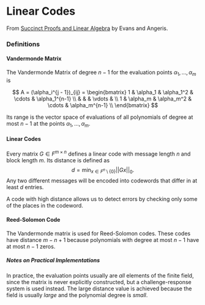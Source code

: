 # Linear Codes

From [Succinct Proofs and Linear Algebra](https://angeris.github.io/papers/zk-linalg.pdf) by Evans and Angeris.

### Definitions

#### Vandermonde Matrix

The Vandermonde Matrix of degree $n -1$ for the evaluation points $\alpha_1, \dots, \alpha_m$ is

$$ A = (\alpha_i^{j - 1})_{ij} = \begin{bmatrix}
1 & \alpha_1 & \alpha_1^2 & \cdots & \alpha_1^{n-1} \\
 &  & & \vdots &  \\
1 & \alpha_m & \alpha_m^2 & \cdots & \alpha_m^{n-1} \\
 \end{bmatrix} $$

Its range is the vector space of evaluations of all polynomials of degree at most $n-1$
at the points $\alpha_1, \dots, \alpha_m$.

#### Linear Codes

Every matrix $G \in F^{m \times n}$ defines a linear code with message length $n$ and
block length $m$. Its distance is defined as
$$
d = \min_{x \in F^n\setminus\{0\}} || G x ||_0.
$$
Any two different messages will be encoded into codewords that differ in at least $d$ entries.

A code with high distance allows us to detect errors by checking only some of the places
in the codeword.

#### Reed-Solomon Code

The Vandermonde matrix is used for Reed-Solomon codes. These codes have distance $m - n + 1$
because polynomials with degree at most $n - 1$ have at most $n - 1$ zeros.

##### Notes on Practical Implementations

In practice, the evaluation points usually are _all_ elements of the finite field,
since the matrix is never explicitly constructed, but a challenge-response system is used instead.
The large distance value is achieved because the field is usually _large_ and the polynomial
degree is _small_.